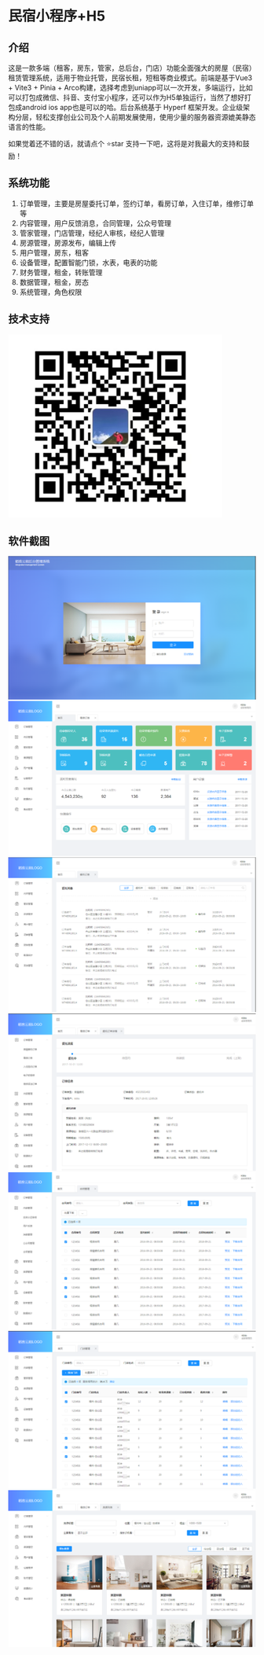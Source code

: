 # 民宿小程序+H5

## 介绍
这是一款多端（租客，房东，管家，总后台，门店）功能全面强大的房屋（民宿）租赁管理系统，适用于物业托管，民宿长租，短租等商业模式。前端是基于Vue3 + Vite3 + Pinia + Arco构建，选择考虑到uniapp可以一次开发，多端运行，比如可以打包成微信、抖音、支付宝小程序，还可以作为H5单独运行，当然了想好打包成android  ios app也是可以的哈。后台系统基于 Hyperf 框架开发。企业级架构分层，轻松支撑创业公司及个人前期发展使用，使用少量的服务器资源媲美静态语言的性能。 

如果觉着还不错的话，就请点个 ⭐star 支持一下吧，这将是对我最大的支持和鼓励！

## 系统功能


1. 订单管理，主要是房屋委托订单，签约订单，看房订单，入住订单，维修订单等
1. 内容管理，用户反馈消息，合同管理，公众号管理
1. 管家管理，门店管理，经纪人审核，经纪人管理
1. 房源管理，房源发布，编辑上传
1. 用户管理，房东，租客
1. 设备管理，配置智能门锁，水表，电表的功能
1. 财务管理，租金，转账管理
1. 数据管理，租金，房态
1. 系统管理，角色权限

## 技术支持

![输入图片说明](screenshot/rrrrimage.png)



## 软件截图
![输入图片说明](loginimage.png)
![输入图片说明](screenshot/indeximage.png)
![输入图片说明](screenshot/ordrimage.png)
![输入图片说明](screenshot/34234image.png)
![输入图片说明](screenshot/32423image.png)
![输入图片说明](screenshot/43565456image.png)
![输入图片说明](screenshot/324reterimage.png)